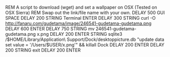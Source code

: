 REM A script to download (wget) and set a wallpaper on OSX (Tested on OSX Sierra) 
REM Swap out the link/file name with your own.
DELAY 500
GUI SPACE
DELAY 200
STRING Terminal
ENTER
DELAY 300
STRING curl -O http://fanaru.com/gudetama/image/246541-gudetama-gudetama.png
DELAY 600
ENTER
DELAY 750
STRING mv 246541-gudetama-gudetama.png x.png
DELAY 200
ENTER
STRING sqlite3 /$HOME/Library/Application\ Support/Dock/desktoppicture.db "update data set value = '/Users/$USER/x.png'" && killall Dock
DELAY 200
ENTER
DELAY 200
STRING exit
DELAY 200
ENTER